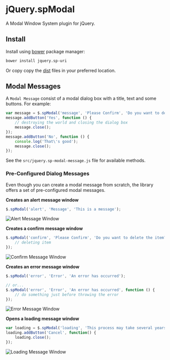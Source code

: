 # jQuery.spModal

A Modal Window System plugin for jQuery.

## Install

Install using [bower](https://github.com/bower/bower) package manager:
```bash
bower install jquery.sp-uri
```
Or copy copy the [dist](/soloproyectos-js/jquery.modal/tree/master/dist) files in your preferred location.

## Modal Messages

A `Modal Message` consist of a modal dialog box with a title, text and some buttons. For example:
```JavaScript
var message = $.spModal('message', 'Please Confirm', 'Do you want to destroy the world?');
message.addButton('Yes', function () {
    // destroying the world and closing the dialog box
    message.close();
});
message.addButton('No', function () {
    console.log('That\'s good');
    message.close();
});
```
See the `src/jquery.sp-modal-message.js` file for available methods.

### Pre-Configured Dialog Messages

Even though you can create a modal message from scratch, the library offers a set of pre-configured modal messages.

**Creates an alert message window**
```JavaScript
$.spModal('alert', 'Message', 'This is a message');
```
![Alert Message Window](https://cloud.githubusercontent.com/assets/5312427/8512819/1851d5f2-2355-11e5-84c3-20f22be2463e.png)

**Creates a confirm message window**
```JavaScript
$.spModal('confirm', 'Please Confirm', 'Do you want to delete the item?', function () {
    // deleting item
});
```
![Confirm Message Window](https://cloud.githubusercontent.com/assets/5312427/8512978/b25b751e-2359-11e5-8acc-04cc5dd5968e.png)

**Creates an error message window**
```JavaScript
$.spModal('error', 'Error', 'An error has occurred');

// or...
$.spModal('error', 'Error', 'An error has occurred', function () {
    // do something just before throwing the error
});
```
![Error Message Window](https://cloud.githubusercontent.com/assets/5312427/8512899/3a000c30-2357-11e5-9593-c62380339f99.png)

**Opens a loading message window**
```JavaScript
var loading = $.spModal('loading', 'This process may take several years\nPlease be patient...');
loading.addButton('Cancel', function() {
    loading.close();
});
```
![Loading Message Window](https://cloud.githubusercontent.com/assets/5312427/8512945/796c42de-2358-11e5-9e36-4cab304fab24.png)
